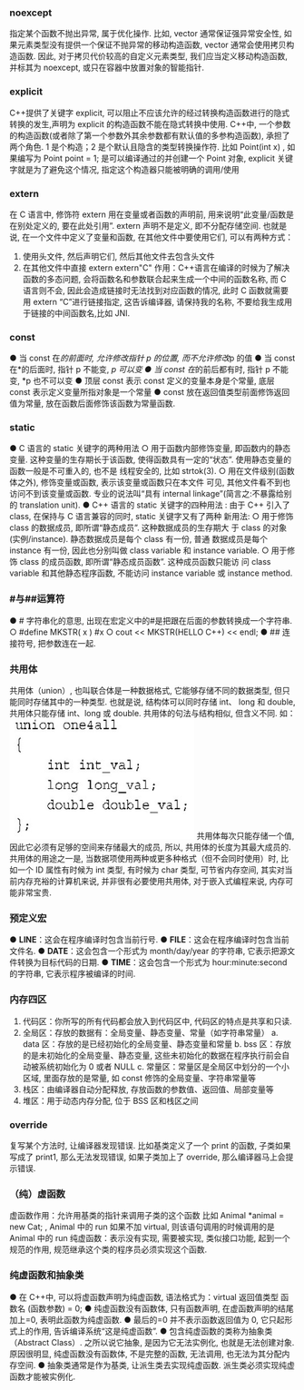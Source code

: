 ### noexcept

指定某个函数不抛出异常, 属于优化操作.
比如, vector 通常保证强异常安全性, 如果元素类型没有提供一个保证不抛异常的移动构造函数, vector 通常会使用拷贝构造函数. 因此, 对于拷贝代价较高的自定义元素类型, 我们应当定义移动构造函数, 并标其为 noexcept, 或只在容器中放置对象的智能指针.

### explicit

C++提供了关键字 explicit, 可以阻止不应该允许的经过转换构造函数进行的隐式转换的发生,声明为 explicit 的构造函数不能在隐式转换中使用.
C++中, 一个参数的构造函数(或者除了第一个参数外其余参数都有默认值的多参构造函数), 承担了两个角色.
1 是个构造；2 是个默认且隐含的类型转换操作符.
比如 Point(int x) , 如果编写为 Point point = 1; 是可以编译通过的并创建一个 Point 对象, explicit 关键字就是为了避免这个情况, 指定这个构造器只能被明确的调用/使用

### extern

在 C 语言中, 修饰符 extern 用在变量或者函数的声明前, 用来说明“此变量/函数是在别处定义的, 要在此处引用”. extern 声明不是定义, 即不分配存储空间.
也就是说, 在一个文件中定义了变量和函数, 在其他文件中要使用它们, 可以有两种方式：

1. 使用头文件, 然后声明它们, 然后其他文件去包含头文件
2. 在其他文件中直接 extern
   extern"C" 作用：C++语言在编译的时候为了解决函数的多态问题, 会将函数名和参数联合起来生成一个中间的函数名称, 而 C 语言则不会, 因此会造成链接时无法找到对应函数的情况, 此时 C 函数就需要用 extern “C”进行链接指定, 这告诉编译器, 请保持我的名称, 不要给我生成用于链接的中间函数名,比如 JNI.

### const

● 当 const 在*的前面时, 允许修改指针 p 的位置, 而不允许修改*p 的值
● 当 const 在*的后面时, 指针 p 不能变, *p 可以变
● 当 const 在*的前后都有时, 指针 p 不能变, *p 也不可以变
● 顶层 const 表示 const 定义的变量本身是个常量, 底层 const 表示定义变量所指对象是一个常量
● const 放在返回值类型前面修饰返回值为常量, 放在函数后面修饰该函数为常量函数.

### static

● C 语言的 static 关键字的两种用法
○ 用于函数内部修饰变量, 即函数内的静态变量. 这种变量的生存期长于该函数, 使得函数具有一定的“状态”. 使用静态变量的函数一般是不可重入的, 也不是 线程安全的, 比如 strtok(3).
○ 用在文件级别(函数体之外), 修饰变量或函数, 表示该变量或函数只在本文件 可见, 其他文件看不到也访问不到该变量或函数. 专业的说法叫“具有 internal linkage”(简言之:不暴露给别的 translation unit).
● C++ 语言的 static 关键字的四种用法 : 由于 C++ 引入了 class, 在保持与 C 语言兼容的同时, static 关键字又有了两种 新用法:
○ 用于修饰 class 的数据成员, 即所谓“静态成员”. 这种数据成员的生存期大 于 class 的对象(实例/instance). 静态数据成员是每个 class 有一份, 普通 数据成员是每个 instance 有一份, 因此也分别叫做 class variable 和 instance variable.
○ 用于修饰 class 的成员函数, 即所谓“静态成员函数”. 这种成员函数只能访 问 class variable 和其他静态程序函数, 不能访问 instance variable 或 instance method.

### #与##运算符

● # 字符串化的意思, 出现在宏定义中的#是把跟在后面的参数转换成一个字符串.
○ #define MKSTR( x ) #x
○ cout << MKSTR(HELLO C++) << endl;
● ## 连接符号, 把参数连在一起.

### 共用体

共用体（union）, 也叫联合体是一种数据格式, 它能够存储不同的数据类型, 但只能同时存储其中的一种类型. 也就是说, 结构体可以同时存储 int、 long 和 double, 共用体只能存储 int、long 或 double. 共用体的句法与结构相似, 但含义不同. 如：
![](https://raw.githubusercontent.com/mikaelzero/ImageSource/main/uPic/6TQDGx.jpg)
共用体每次只能存储一个值, 因此它必须有足够的空间来存储最大的成员, 所以, 共用体的长度为其最大成员的. 共用体的用途之一是, 当数据项使用两种或更多种格式（但不会同时使用）时, 比如一个 ID 属性有时候为 int 类型, 有时候为 char 类型, 可节省内存空间, 其实对当前内存充裕的计算机来说, 并非很有必要使用共用体, 对于嵌入式编程来说, 内存可能非常宝贵.

### 预定义宏

● **LINE**：这会在程序编译时包含当前行号.
● **FILE**：这会在程序编译时包含当前文件名.
● **DATE**：这会包含一个形式为 month/day/year 的字符串, 它表示把源文件转换为目标代码的日期.
● **TIME**：这会包含一个形式为 hour:minute:second 的字符串, 它表示程序被编译的时间.

### 内存四区

1. 代码区：你所写的所有代码都会放入到代码区中, 代码区的特点是共享和只读.
2. 全局区：存放的数据有：全局变量、静态变量、常量（如字符串常量）
   a. data 区：存放的是已经初始化的全局变量、静态变量和常量
   b. bss 区：存放的是未初始化的全局变量、静态变量, 这些未初始化的数据在程序执行前会自动被系统初始化为 0 或者 NULL
   c. 常量区：常量区是全局区中划分的一个小区域, 里面存放的是常量, 如 const 修饰的全局变量、字符串常量等
3. 栈区：由编译器自动分配释放, 存放函数的参数值、返回值、局部变量等
4. 堆区：用于动态内存分配, 位于 BSS 区和栈区之间

### override

复写某个方法时, 让编译器发现错误.
比如基类定义了一个 print 的函数, 子类如果写成了 print1, 那么无法发现错误, 如果子类加上了 override, 那么编译器马上会提示错误.

### （纯）虚函数

虚函数作用：允许用基类的指针来调用子类的这个函数
比如 Animal \*animal = new Cat; , Animal 中的 run 如果不加 virtual, 则该语句调用的时候调用的是 Animal 中的 run
纯虚函数：表示没有实现, 需要被实现, 类似接口功能, 起到一个规范的作用, 规范继承这个类的程序员必须实现这个函数.

### 纯虚函数和抽象类

● 在 C++中, 可以将虚函数声明为纯虚函数, 语法格式为：virtual 返回值类型 函数名 (函数参数) = 0;
● 纯虚函数没有函数体, 只有函数声明, 在虚函数声明的结尾加上=0, 表明此函数为纯虚函数.
● 最后的=0 并不表示函数返回值为 0, 它只起形式上的作用, 告诉编译系统“这是纯虚函数”.
● 包含纯虚函数的类称为抽象类（Abstract Class）. 之所以说它抽象, 是因为它无法实例化, 也就是无法创建对象. 原因很明显, 纯虚函数没有函数体, 不是完整的函数, 无法调用, 也无法为其分配内存空间.
● 抽象类通常是作为基类, 让派生类去实现纯虚函数. 派生类必须实现纯虚函数才能被实例化.
